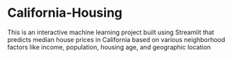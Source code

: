 # California-Housing
This is an interactive machine learning project built using Streamlit that predicts median house prices in California based on various neighborhood factors like income, population, housing age, and geographic location
